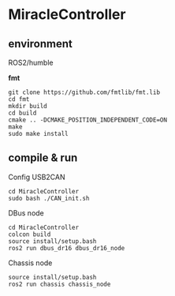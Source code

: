 # MiracleController
## environment

ROS2/humble

**fmt**

```
git clone https://github.com/fmtlib/fmt.lib
cd fmt
mkdir build
cd build
cmake .. -DCMAKE_POSITION_INDEPENDENT_CODE=ON
make
sudo make install
```

## compile & run

Config USB2CAN

```
cd MiracleController
sudo bash ./CAN_init.sh
```

DBus node

```
cd MiracleController
colcon build
source install/setup.bash
ros2 run dbus_dr16 dbus_dr16_node
```

Chassis node

```
source install/setup.bash
ros2 run chassis chassis_node
```


